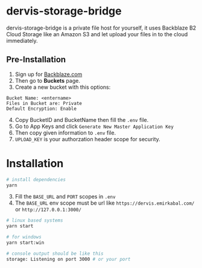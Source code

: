 # dervis-storage-bridge
dervis-storage-bridge is a private file host for yourself, it uses Backblaze B2 Cloud Storage like an Amazon S3 and let upload your files in to the cloud immediately.

## Pre-Installation

1. Sign up for [Backblaze.com](https://www.backblaze.com/b2/sign-up.html?referrer=emirkabal)
2. Then go to **Buckets** page.
3. Create a new bucket with this options:
```
Bucket Name: <entername>
Files in Bucket are: Private
Default Encryption: Enable
```
4. Copy BucketID and BucketName then fill the `.env`  file.
5. Go to App Keys and click `Generate New Master Application Key` 
6. Then copy given information to `.env` file. 
7. `UPLOAD_KEY` is your authorzation header scope for security.

# Installation
```bash
# install dependencies
yarn
```

3. Fill the `BASE_URL` and `PORT` scopes in `.env`
4. The `BASE_URL` env scope must be url like `https://dervis.emirkabal.com/` or `http://127.0.0.1:3000/`

```bash
# linux based systems
yarn start

# for windows
yarn start:win
```

```bash
# console output should be like this
storage: Listening on port 3000 # or your port
```
